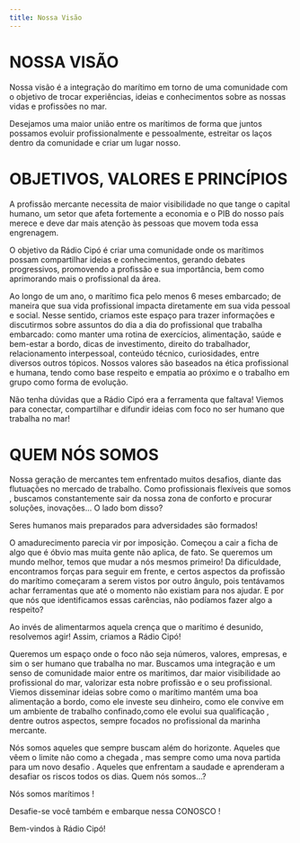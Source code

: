 ```yaml
---
title: Nossa Visão
---
```

# NOSSA VISÃO

Nossa visão é a integração do marítimo em torno de uma comunidade com o objetivo de trocar experiências, ideias e conhecimentos sobre as nossas vidas e profissões no mar.

Desejamos  uma maior união entre os marítimos de forma que juntos possamos evoluir profissionalmente e pessoalmente, estreitar os laços dentro da comunidade e criar um lugar nosso.



# OBJETIVOS, VALORES E PRINCÍPIOS

A profissão mercante necessita de maior visibilidade no que tange o capital humano, um setor que afeta fortemente a economia e o PIB do nosso país merece e deve dar mais atenção às pessoas que movem toda essa engrenagem. 

O objetivo da  Rádio Cipó é criar uma comunidade onde os marítimos possam compartilhar ideias e conhecimentos, gerando debates progressivos, promovendo a profissão e sua importância, bem como aprimorando mais o profissional da área.

Ao longo de um ano, o marítimo fica pelo menos 6 meses embarcado; de maneira que sua vida profissional impacta diretamente em sua vida pessoal e social. Nesse sentido, criamos este espaço para trazer informações e discutirmos sobre assuntos do dia a dia do profissional que trabalha embarcado: como manter uma rotina de exercícios, alimentação, saúde e bem-estar a bordo, dicas de investimento, direito do trabalhador, relacionamento interpessoal, conteúdo técnico, curiosidades, entre diversos outros tópicos. Nossos valores são baseados na ética profissional e humana, tendo como base respeito e empatia ao próximo e o trabalho em grupo como forma de evolução.

Não tenha dúvidas que a Rádio Cipó era a ferramenta que faltava! Viemos para conectar, compartilhar e difundir ideias com foco no ser humano que trabalha no mar!



# QUEM  NÓS SOMOS

 Nossa geração de mercantes tem enfrentado muitos desafios, diante das flutuações no mercado de trabalho. Como profissionais flexíveis que somos , buscamos constantemente sair da nossa zona de conforto e procurar soluções, inovações... O lado bom disso? 

Seres humanos mais preparados para adversidades são formados!

O amadurecimento parecia vir por imposição. Começou a cair a ficha de algo que é óbvio mas muita gente não aplica, de fato. Se queremos um mundo melhor, temos que mudar a nós mesmos primeiro! Da dificuldade, encontramos forças para seguir em frente, e certos aspectos da profissão do marítimo começaram a serem vistos por outro ângulo, pois tentávamos achar ferramentas que até o momento não existiam para nos ajudar. E por que nós que identificamos essas carências, não podíamos fazer algo a respeito? 

Ao invés de alimentarmos aquela crença que o marítimo é desunido, resolvemos agir! Assim, criamos a Rádio Cipó!

Queremos um espaço onde o foco não seja números, valores, empresas, e sim o ser humano que trabalha no mar. Buscamos uma integração e um senso de comunidade maior entre os marítimos, dar maior visibilidade ao profissional do mar, valorizar esta nobre profissão e o seu profissional. Viemos disseminar ideias sobre como o marítimo mantém uma boa alimentação a bordo, como ele investe seu dinheiro, como ele convive em um ambiente de trabalho confinado,como ele evolui sua qualificação , dentre outros aspectos, sempre focados no profissional da marinha mercante.

Nós somos aqueles que sempre buscam além do horizonte. Aqueles que vêem o limite não como a chegada , mas sempre como uma nova partida para um novo desafio .Aqueles que enfrentam a saudade e aprenderam a desafiar os riscos todos os dias. Quem nós somos...?

Nós somos marítimos ! 

Desafie-se você também e embarque nessa CONOSCO !



Bem-vindos à Rádio Cipó!

